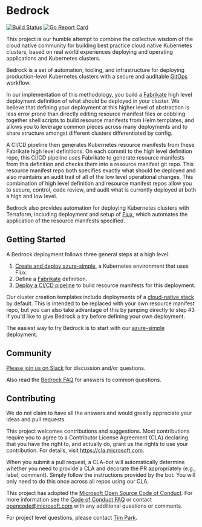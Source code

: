 # Bedrock

[![Build Status](https://dev.azure.com/epicstuff/bedrock/_apis/build/status/Microsoft.bedrock?branchName=master)](https://dev.azure.com/epicstuff/bedrock/_build/latest?definitionId=54&branchName=master)
[![Go Report Card](https://goreportcard.com/badge/github.com/microsoft/bedrock)](https://goreportcard.com/report/github.com/microsoft/bedrock)

This project is our humble attempt to combine the collective wisdom of the cloud native community for building best practice cloud native Kubernetes clusters, based on real world experiences deploying and operating applications and Kubernetes clusters.

Bedrock is a set of automation, tooling, and infrastructure for deploying production-level Kubernetes clusters with a secure and auditable [GitOps](https://www.weave.works/blog/gitops-operations-by-pull-request) workflow.  

In our implementation of this methodology, you build a [Fabrikate](https://github.com/Microsoft/fabrikate) high level deployment definition of what should be deployed in your cluster. We believe that defining your deployment at this higher level of abstraction is less error prone than directly editing resource manifest files or cobbling together shell scripts to build resource manifests from Helm templates, and allows you to leverage common pieces across many deployments and to share structure amongst different clusters differentiated by config.

A CI/CD pipeline then generates Kubernetes resource manifests from these Fabrikate high level definitions. On each commit to the high level definition repo, this CI/CD pipeline uses Fabrikate to generate resource manifests from this definition and checks them into a resource manifest git repo. This resource manifest repo both specifies exactly what should be deployed and also maintains an audit trail of all of the low level operational changes. This combination of high level definition and resource manifest repos allow you to secure, control, code review, and audit what is currently deployed at both a high and low level.

Bedrock also provides automation for deploying Kubernetes clusters with Terraform, including deployment and setup of [Flux](https://github.com/weaveworks/flux), which automates the application of the resource manifests specified.

## Getting Started

A Bedrock deployment follows three general steps at a high level:

1. [Create and deploy azure-simple](https://github.com/microsoft/bedrock/tree/master/docs/azure-simple), a Kubernetes environment that uses Flux.
2. Define a [Fabrikate](https://github.com/Microsoft/fabrikate) definition.
3. [Deploy a CI/CD pipeline](./gitops) to build resource manifests for this deployment. 

Our cluster creation templates include deployments of a [cloud-native stack](https://github.com/timfpark/fabrikate-cloud-native) by default.  This is intended to be replaced with your own resource manifest repo, but you can also take advantage of this by jumping directly to step #3 if you'd like to give Bedrock a try before defining your own deployment.

The easiest way to try Bedrock is to start with our [azure-simple](./docs/azure-simple/readme.md) deployment. 

## Community

[Please join us on Slack](https://join.slack.com/t/bedrockco/shared_invite/enQtNjIwNzg3NTU0MDgzLTdiZGY4ZTM5OTM4MWEyM2FlZDA5MmE0MmNhNTQ2MGMxYTY2NGYxMTVlZWFmODVmODJlOWU0Y2U2YmM1YTE0NGI) for discussion and/or questions.

Also read the [Bedrock FAQ](https://github.com/Microsoft/bedrock/wiki/FAQ) for answers to common questions.

## Contributing

We do not claim to have all the answers and would greatly appreciate your ideas and pull requests.

This project welcomes contributions and suggestions. Most contributions require you to agree to a
Contributor License Agreement (CLA) declaring that you have the right to, and actually do, grant us
the rights to use your contribution. For details, visit https://cla.microsoft.com.

When you submit a pull request, a CLA-bot will automatically determine whether you need to provide
a CLA and decorate the PR appropriately (e.g., label, comment). Simply follow the instructions
provided by the bot. You will only need to do this once across all repos using our CLA.

This project has adopted the [Microsoft Open Source Code of Conduct](https://opensource.microsoft.com/codeofconduct/).
For more information see the [Code of Conduct FAQ](https://opensource.microsoft.com/codeofconduct/faq/) or
contact [opencode@microsoft.com](mailto:opencode@microsoft.com) with any additional questions or comments.

For project level questions, please contact [Tim Park](mailto:tpark@microsoft.com).
